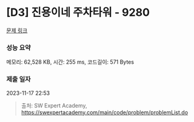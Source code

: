 # [D3] 진용이네 주차타워 - 9280 

[문제 링크](https://swexpertacademy.com/main/code/problem/problemDetail.do?contestProbId=AW9j74FacD0DFAUY) 

### 성능 요약

메모리: 62,528 KB, 시간: 255 ms, 코드길이: 571 Bytes

### 제출 일자

2023-11-17 22:53



> 출처: SW Expert Academy, https://swexpertacademy.com/main/code/problem/problemList.do